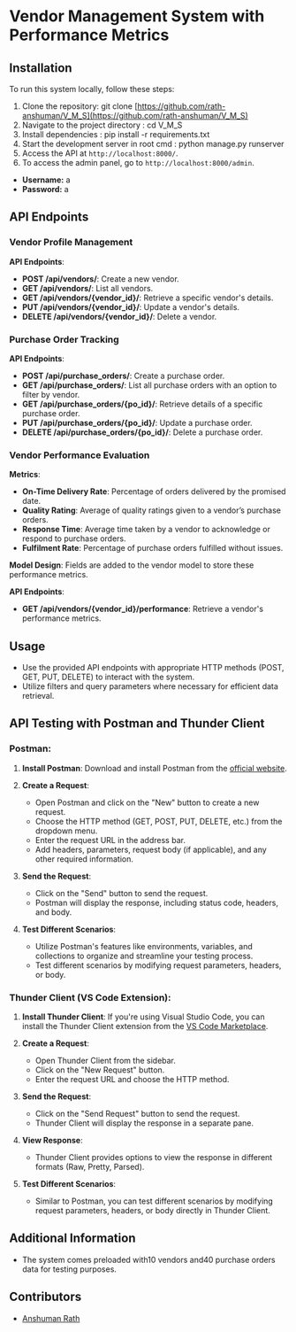 # Vendor Management System with Performance Metrics

## Installation

To run this system locally, follow these steps:

1. Clone the repository:
   git clone [https://github.com/rath-anshuman/V_M_S](https://github.com/rath-anshuman/V_M_S)
2. Navigate to the project directory : cd V_M_S
3. Install dependencies : pip install -r requirements.txt
4. Start the development server in root cmd : python manage.py runserver
5. Access the API at `http://localhost:8000/`.
6. To access the admin panel, go to `http://localhost:8000/admin`.

- **Username:** a
- **Password:** a

## API Endpoints

### Vendor Profile Management

**API Endpoints**:

- **POST /api/vendors/**: Create a new vendor.
- **GET /api/vendors/**: List all vendors.
- **GET /api/vendors/{vendor_id}/**: Retrieve a specific vendor's details.
- **PUT /api/vendors/{vendor_id}/**: Update a vendor's details.
- **DELETE /api/vendors/{vendor_id}/**: Delete a vendor.

### Purchase Order Tracking

**API Endpoints**:

- **POST /api/purchase_orders/**: Create a purchase order.
- **GET /api/purchase_orders/**: List all purchase orders with an option to filter by vendor.
- **GET /api/purchase_orders/{po_id}/**: Retrieve details of a specific purchase order.
- **PUT /api/purchase_orders/{po_id}/**: Update a purchase order.
- **DELETE /api/purchase_orders/{po_id}/**: Delete a purchase order.

### Vendor Performance Evaluation

**Metrics**:

- **On-Time Delivery Rate**: Percentage of orders delivered by the promised date.
- **Quality Rating**: Average of quality ratings given to a vendor’s purchase orders.
- **Response Time**: Average time taken by a vendor to acknowledge or respond to purchase orders.
- **Fulfilment Rate**: Percentage of purchase orders fulfilled without issues.

**Model Design**: Fields are added to the vendor model to store these performance metrics.

**API Endpoints**:

- **GET /api/vendors/{vendor_id}/performance**: Retrieve a vendor's performance metrics.

## Usage

- Use the provided API endpoints with appropriate HTTP methods (POST, GET, PUT, DELETE) to interact with the system.
- Utilize filters and query parameters where necessary for efficient data retrieval.

## API Testing with Postman and Thunder Client

### Postman:

1. **Install Postman**: Download and install Postman from the [official website](https://www.postman.com/downloads/).
2. **Create a Request**:

   - Open Postman and click on the "New" button to create a new request.
   - Choose the HTTP method (GET, POST, PUT, DELETE, etc.) from the dropdown menu.
   - Enter the request URL in the address bar.
   - Add headers, parameters, request body (if applicable), and any other required information.
3. **Send the Request**:

   - Click on the "Send" button to send the request.
   - Postman will display the response, including status code, headers, and body.
4. **Test Different Scenarios**:

   - Utilize Postman's features like environments, variables, and collections to organize and streamline your testing process.
   - Test different scenarios by modifying request parameters, headers, or body.

### Thunder Client (VS Code Extension):

1. **Install Thunder Client**: If you're using Visual Studio Code, you can install the Thunder Client extension from the [VS Code Marketplace](https://marketplace.visualstudio.com/items?itemName=rangav.vscode-thunder-client).
2. **Create a Request**:

   - Open Thunder Client from the sidebar.
   - Click on the "New Request" button.
   - Enter the request URL and choose the HTTP method.
3. **Send the Request**:

   - Click on the "Send Request" button to send the request.
   - Thunder Client will display the response in a separate pane.
4. **View Response**:

   - Thunder Client provides options to view the response in different formats (Raw, Pretty, Parsed).
5. **Test Different Scenarios**:

   - Similar to Postman, you can test different scenarios by modifying request parameters, headers, or body directly in Thunder Client.

## Additional Information

- The system comes preloaded with10 vendors and40 purchase orders data for testing purposes.

## Contributors

- [Anshuman Rath](https://github.com/anish-anshuman)
